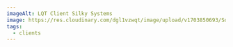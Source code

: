 ```yaml
---
imageAlt: LQT Client Silky Systems
image: https://res.cloudinary.com/dgl1vzwqt/image/upload/v1703850693/Somelogo-300x180_sngtmo.webp
tags:
  - clients
---
```


